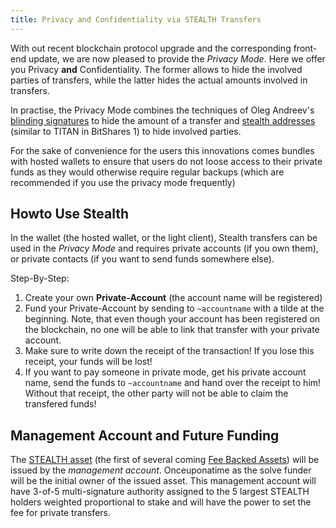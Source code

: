 ```yaml
---
title: Privacy and Confidentiality via STEALTH Transfers
---
```


With out recent blockchain protocol upgrade and the corresponding front-end update, we are now pleased to provide the *Privacy Mode*. Here we offer you Privacy **and** Confidentiality. The former allows to hide the involved parties of transfers, while the latter hides the actual amounts involved in transfers.

In practise, the Privacy Mode combines the techniques of Oleg Andreev's [blinding signatures](http://blog.oleganza.com/post/77474860538/blind-signatures) to hide the amount of a transfer and [stealth addresses](https://sx.dyne.org/stealth.html) (similar to TITAN in BitShares 1) to hide involved parties.

For the sake of convenience for the users this innovations comes bundles with hosted wallets to ensure that users do not loose access to their private funds as they would otherwise require regular backups (which are recommended if you use the privacy mode frequently)

Howto Use Stealth
-----------------

In the wallet (the hosted wallet, or the light client), Stealth transfers can be used in the *Privacy Mode* and requires private accounts (if you own them), or private contacts (if you want to send funds somewhere else).

Step-By-Step:

1. Create your own **Private-Account** (the account name will be registered)
2. Fund your Private-Account by sending to `~accountname` with a tilde at the beginning. Note, that even though your account has been registered on the blockchain, no one will be able to link that transfer with your private account.
3. Make sure to write down the receipt of the transaction! If you lose this receipt, your funds will be lost!
4. If you want to pay someone in private mode, get his private account name, send the funds to `~accountname` and hand over the receipt to him! Without that receipt, the other party will not be able to claim the transfered funds!

Management Account and Future Funding
-------------------------------------

The [STEALTH asset](https://github.com/bitshares/bsips/blob/master/bsip-0008.md) (the first of several coming [Fee Backed Assets](https://github.com/bitshares/bsips/blob/master/bsip-0007.md)) will be issued by the *management account*. Onceuponatime as the solve funder will be the initial owner of the issued asset. This management account will have 3-of-5 multi-signature authority assigned to the 5 largest STEALTH holders weighted proportional to stake and will have the power to set the fee for private transfers.
